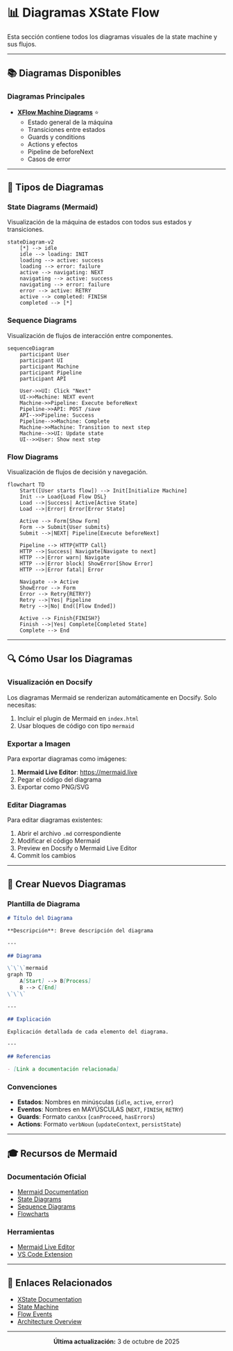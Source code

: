 # 📊 Diagramas XState Flow

Esta sección contiene todos los diagramas visuales de la state machine y sus flujos.

---

## 📚 Diagramas Disponibles

### Diagramas Principales

- **[XFlow Machine Diagrams](xflow-machine-diagram.md)** ⭐
  - Estado general de la máquina
  - Transiciones entre estados
  - Guards y conditions
  - Actions y efectos
  - Pipeline de beforeNext
  - Casos de error

---

## 🎯 Tipos de Diagramas

### State Diagrams (Mermaid)

Visualización de la máquina de estados con todos sus estados y transiciones.

```mermaid
stateDiagram-v2
    [*] --> idle
    idle --> loading: INIT
    loading --> active: success
    loading --> error: failure
    active --> navigating: NEXT
    navigating --> active: success
    navigating --> error: failure
    error --> active: RETRY
    active --> completed: FINISH
    completed --> [*]
```

### Sequence Diagrams

Visualización de flujos de interacción entre componentes.

```mermaid
sequenceDiagram
    participant User
    participant UI
    participant Machine
    participant Pipeline
    participant API

    User->>UI: Click "Next"
    UI->>Machine: NEXT event
    Machine->>Pipeline: Execute beforeNext
    Pipeline->>API: POST /save
    API-->>Pipeline: Success
    Pipeline-->>Machine: Complete
    Machine->>Machine: Transition to next step
    Machine-->>UI: Update state
    UI-->>User: Show next step
```

### Flow Diagrams

Visualización de flujos de decisión y navegación.

```mermaid
flowchart TD
    Start([User starts flow]) --> Init[Initialize Machine]
    Init --> Load{Load Flow DSL}
    Load -->|Success| Active[Active State]
    Load -->|Error| Error[Error State]
    
    Active --> Form[Show Form]
    Form --> Submit{User submits}
    Submit -->|NEXT| Pipeline[Execute beforeNext]
    
    Pipeline --> HTTP{HTTP Call}
    HTTP -->|Success| Navigate[Navigate to next]
    HTTP -->|Error warn| Navigate
    HTTP -->|Error block| ShowError[Show Error]
    HTTP -->|Error fatal| Error
    
    Navigate --> Active
    ShowError --> Form
    Error --> Retry{RETRY?}
    Retry -->|Yes| Pipeline
    Retry -->|No| End([Flow Ended])
    
    Active --> Finish{FINISH?}
    Finish -->|Yes| Complete[Completed State]
    Complete --> End
```

---

## 🔍 Cómo Usar los Diagramas

### Visualización en Docsify

Los diagramas Mermaid se renderizan automáticamente en Docsify. Solo necesitas:

1. Incluir el plugin de Mermaid en `index.html`
2. Usar bloques de código con tipo `mermaid`

### Exportar a Imagen

Para exportar diagramas como imágenes:

1. **Mermaid Live Editor**: https://mermaid.live
2. Pegar el código del diagrama
3. Exportar como PNG/SVG

### Editar Diagramas

Para editar diagramas existentes:

1. Abrir el archivo `.md` correspondiente
2. Modificar el código Mermaid
3. Preview en Docsify o Mermaid Live Editor
4. Commit los cambios

---

## 📝 Crear Nuevos Diagramas

### Plantilla de Diagrama

```markdown
# Título del Diagrama

**Descripción**: Breve descripción del diagrama

---

## Diagrama

\`\`\`mermaid
graph TD
    A[Start] --> B[Process]
    B --> C[End]
\`\`\`

---

## Explicación

Explicación detallada de cada elemento del diagrama.

---

## Referencias

- [Link a documentación relacionada]
```

### Convenciones

- **Estados**: Nombres en minúsculas (`idle`, `active`, `error`)
- **Eventos**: Nombres en MAYÚSCULAS (`NEXT`, `FINISH`, `RETRY`)
- **Guards**: Formato `canXxx` (`canProceed`, `hasErrors`)
- **Actions**: Formato `verbNoun` (`updateContext`, `persistState`)

---

## 🎓 Recursos de Mermaid

### Documentación Oficial

- [Mermaid Documentation](https://mermaid.js.org/)
- [State Diagrams](https://mermaid.js.org/syntax/stateDiagram.html)
- [Sequence Diagrams](https://mermaid.js.org/syntax/sequenceDiagram.html)
- [Flowcharts](https://mermaid.js.org/syntax/flowchart.html)

### Herramientas

- [Mermaid Live Editor](https://mermaid.live)
- [VS Code Extension](https://marketplace.visualstudio.com/items?itemName=bierner.markdown-mermaid)

---

## 🔗 Enlaces Relacionados

- [XState Documentation](../README.md)
- [State Machine](../xstate-state-machine.md)
- [Flow Events](../flow-events-reference.md)
- [Architecture Overview](../../architecture/README.md)

---

<p align="center">
  <strong>Última actualización:</strong> 3 de octubre de 2025
</p>
